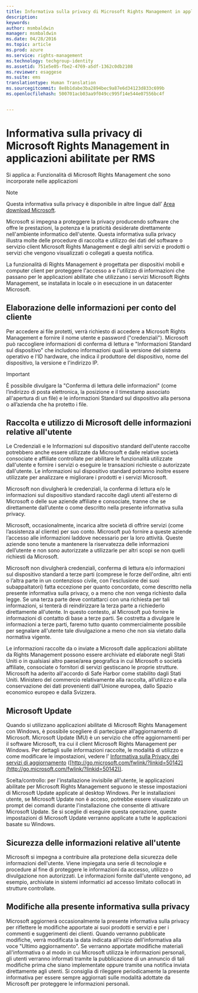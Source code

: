 ```yaml
---
title: Informativa sulla privacy di Microsoft Rights Management in applicazioni abilitate per RMS | Azure RMS
description: 
keywords: 
author: msmbaldwin
manager: msmbaldwin
ms.date: 04/28/2016
ms.topic: article
ms.prod: azure
ms.service: rights-management
ms.technology: techgroup-identity
ms.assetid: 751e5e05-fbe2-4769-a5df-1362c0db2108
ms.reviewer: esaggese
ms.suite: ems
translationtype: Human Translation
ms.sourcegitcommit: 8e8b1dabe3ba2894bec9a87e6d34123d833c699b
ms.openlocfilehash: 500701acb03aa9f049cc995f14e544e07556bc4f


---
```


# Informativa sulla privacy di Microsoft Rights Management in applicazioni abilitate per RMS
Si applica a: Funzionalità di Microsoft Rights Management che sono incorporate nelle applicazioni

> [!NOTE]
> Questa informativa sulla privacy è disponibile in altre lingue dall’ [Area download Microsoft](http://www.microsoft.com/download/details.aspx?id=41668).

Microsoft si impegna a proteggere la privacy producendo software che offre le prestazioni, la potenza e la praticità desiderate direttamente nell'ambiente informatico dell'utente. Questa informativa sulla privacy illustra molte delle procedure di raccolta e utilizzo dei dati del software o servizio client Microsoft Rights Management e degli altri servizi e prodotti o servizi che vengono visualizzati o collegati a questa notifica.

La funzionalità di Rights Management è progettata per dispositivi mobili e computer client per proteggere l'accesso a e l'utilizzo di informazioni che passano per le applicazioni abilitate che utilizzano i servizi Microsoft Rights Management, se installata in locale o in esecuzione in un datacenter Microsoft.

## Elaborazione delle informazioni per conto del cliente
Per accedere ai file protetti, verrà richiesto di accedere a Microsoft Rights Management e fornire il nome utente e password ("credenziali"). Microsoft può raccogliere informazioni di conferma di lettura e "Informazioni Standard sul dispositivo" che includono informazioni quali la versione del sistema operativo e l'ID hardware, che indica il produttore del dispositivo, nome del dispositivo, la versione e l'indirizzo IP.

> [!IMPORTANT]
> È possibile divulgare la "Conferma di lettura delle informazioni" (come l’indirizzo di posta elettronica, la posizione e il timestamp associato all'apertura di un file) e le informazioni Standard sul dispositivo alla persona o all’azienda che ha protetto i file.

## Raccolta e utilizzo di Microsoft delle informazioni relative all'utente
Le Credenziali e le Informazioni sul dispositivo standard dell'utente raccolte potrebbero anche essere utilizzate da Microsoft e dalle relative società consociate e affiliate controllate per abilitare le funzionalità utilizzate dall'utente e fornire i servizi o eseguire le transazioni richieste o autorizzate dall'utente. Le informazioni sul dispositivo standard potranno inoltre essere utilizzate per analizzare e migliorare i prodotti e i servizi Microsoft.

Microsoft non divulgherà le credenziali, la conferma di lettura e/o le informazioni sul dispositivo standard raccolte dagli utenti all'esterno di Microsoft o delle sue aziende affiliate e consociate, tranne che se direttamente dall’utente o come descritto nella presente informativa sulla privacy.

Microsoft, occasionalmente, incarica altre società di offrire servizi (come l’assistenza al cliente) per suo conto. Microsoft può fornire a queste aziende l’accesso alle informazioni laddove necessario per la loro attività. Queste aziende sono tenute a mantenere la riservatezza delle informazioni dell’utente e non sono autorizzate a utilizzarle per altri scopi se non quelli richiesti da Microsoft.

Microsoft non divulgherà credenziali, conferma di lettura e/o informazioni sul dispositivo standard a terze parti (comprese le forze dell'ordine, altri enti o l’altra parte in un contenzioso civile, con l'esclusione dei suoi subappaltatori) fatta eccezione per quanto concordato, come descritto nella presente informativa sulla privacy, o a meno che non venga richiesto dalla legge. Se una terza parte deve contattarci con una richiesta per tali informazioni, si tenterà di reindirizzare la terza parte a richiederlo direttamente all'utente. In questo contesto, al Microsoft può fornire le informazioni di contatto di base a terze parti. Se costretta a divulgare le informazioni a terze parti, faremo tutto quanto commercialmente possibile per segnalare all'utente tale divulgazione a meno che non sia vietato dalla normativa vigente.

Le informazioni raccolte da o inviate a Microsoft dalle applicazioni abilitate da Rights Management possono essere archiviate ed elaborate negli Stati Uniti o in qualsiasi altro paese/area geografica in cui Microsoft o società affiliate, consociate o fornitori di servizi gestiscano le proprie strutture. Microsoft ha aderito all'accordo di Safe Harbor come stabilito dagli Stati Uniti. Ministero del commercio relativamente alla raccolta, all’utilizzo e alla conservazione dei dati provenienti dall'Unione europea, dallo Spazio economico europeo e dalla Svizzera.

## Microsoft Update
Quando si utilizzano applicazioni abilitate di Microsoft Rights Management con Windows, è possibile scegliere di partecipare all’aggiornamento di Microsoft. Microsoft Update (MU) è un servizio che offre aggiornamenti per il software Microsoft, tra cui il client Microsoft Rights Management per Windows. Per dettagli sulle informazioni raccolte, le modalità di utilizzo e come modificare le impostazioni, vedere l’ [Informativa sulla Privacy dei servizi di aggiornamento](http://go.microsoft.com/fwlink/?linkid=50142) ([http://go.microsoft.com/fwlink/?linkid=50142](http://go.microsoft.com/fwlink/?linkid=50142)).

Scelta/controllo: per l'installazione invisibile all'utente, le applicazioni abilitate per Microsoft Rights Management seguono le stesse impostazioni di Microsoft Update applicate al desktop Windows. Per le installazioni utente, se Microsoft Update non è acceso, potrebbe essere visualizzato un prompt dei comandi durante l'installazione che consente di attivare Microsoft Update. Se si sceglie di eseguire questa operazione, queste impostazioni di Microsoft Update verranno applicate a tutte le applicazioni basate su Windows.

## Sicurezza delle informazioni relative all'utente
Microsoft si impegna a contribuire alla protezione della sicurezza delle informazioni dell'utente. Viene impiegata una serie di tecnologie e procedure al fine di proteggere le informazioni da accesso, utilizzo o divulgazione non autorizzati. Le informazioni fornite dall'utente vengono, ad esempio, archiviate in sistemi informatici ad accesso limitato collocati in strutture controllate.

## Modifiche alla presente informativa sulla privacy
Microsoft aggiornerà occasionalmente la presente informativa sulla privacy per riflettere le modifiche apportate ai suoi prodotti e servizi e per i commenti e suggerimenti dei clienti. Quando verranno pubblicate modifiche, verrà modificata la data indicata all'inizio dell'informativa alla voce "Ultimo aggiornamento". Se verranno apportate modifiche materiali all'informativa o al modo in cui Microsoft utilizza le informazioni personali, gli utenti verranno informati tramite la pubblicazione di un annuncio di tali modifiche prima che siano implementate oppure tramite una notifica inviata direttamente agli utenti. Si consiglia di rileggere periodicamente la presente informativa per essere sempre aggiornati sulle modalità adottate da Microsoft per proteggere le informazioni personali.




<!--HONumber=Jun16_HO4-->


